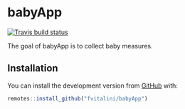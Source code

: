 
<!-- README.md is generated from README.Rmd. Please edit that file -->

# babyApp

<!-- badges: start -->

[![Travis build
status](https://travis-ci.com/fvitalini/babyApp.svg?branch=master)](https://travis-ci.com/fvitalini/babyApp)
<!-- badges: end -->

The goal of babyApp is to collect baby measures.

## Installation

You can install the development version from
[GitHub](https://github.com/) with:

``` r
remotes::install_github("fvitalini/babyApp")
```
